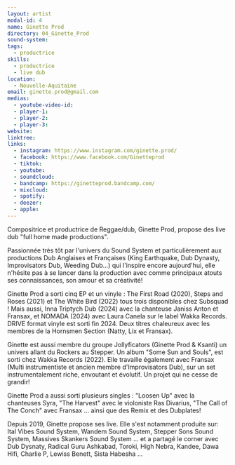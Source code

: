 ```yaml
---
layout: artist
modal-id: 4
name: Ginette Prod
directory: 04_Ginette_Prod
sound-system: 
tags: 
  - productrice
skills: 
  - productrice
  - live dub
location:
  - Nouvelle-Aquitaine
email: ginette.prod@gmail.com
medias:
  - youtube-video-id: 
  - player-1: 
  - player-2: 
  - player-3: 
website: 
linktree: 
links:
  - instagram: https://www.instagram.com/ginette.prod/
  - facebook: https://www.facebook.com/Ginetteprod
  - tiktok: 
  - youtube: 
  - soundcloud: 
  - bandcamp: https://ginetteprod.bandcamp.com/
  - mixcloud: 
  - spotify: 
  - deezer: 
  - apple: 
---
```


Compositrice et productrice de Reggae/dub, Ginette Prod, propose des live dub "full home made productions".

Passionnée très tôt par l'univers du Sound System et particulièrement aux productions Dub Anglaises et Françaises (King Earthquake, Dub Dynasty, Improvisators Dub, Weeding Dub...) qui l'inspire encore aujourd'hui, elle n'hésite pas à se lancer dans la production avec comme principaux atouts ses connaissances, son amour et sa créativité!

Ginette Prod a sorti cinq EP et un vinyle : The First Road (2020), Steps and Roses (2021) et The White Bird (2022) tous trois disponibles chez Subsquad ! Mais aussi, Inna Triptych Dub (2024) avec la chanteuse Janiss Anton et Fransax, et NOMADA (2024) avec Laura Canela sur le label Wakka Records.
DRIVE format vinyle est sorti fin 2024. Deux titres chaleureux avec les membres de la Hornsmen Section (Natty, Lix et Fransax).

Ginette est aussi membre du groupe Jollyficators (Ginette Prod & Ksanti) un univers allant du Rockers au Stepper. Un album "Some Sun and Souls", est sorti chez Wakka Records (2022). Elle travaille également avec Fransax (Multi instrumentiste et ancien membre d'Improvisators Dub), sur un set instrumentalement riche, envoutant et évolutif. Un projet qui ne cesse de grandir!

Ginette Prod a aussi sorti plusieurs singles : "Loosen Up" avec la chanteuses Syra, "The Harvest" avec le violoniste Ras Divarius, "The Call of The Conch" avec Fransax ... ainsi que des Remix et des Dubplates!

Depuis 2019, Ginette propose ses live. Elle s'est notamment produite sur: Ital Vibes Sound System, Wandem Sound System, Stepper Sons Sound System, Massives Skankers Sound System ... et a partagé le corner avec Dub Dysnaty, Radical Guru Ashkabad, Toroki, High Nebra, Kandee, Dawa Hifi, Charlie P, Lewiss Benett, Sista Habesha ...